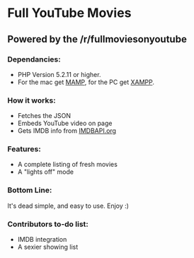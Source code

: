 # Full YouTube Movies 

## Powered by the /r/fullmoviesonyoutube

### Dependancies:
- PHP Version 5.2.11 or higher. 
- For the mac get [MAMP](http://www.mamp.info/en/index.html), for the PC get [XAMPP](http://www.apachefriends.org/en/xampp.html).

### How it works:

- Fetches the JSON
- Embeds YouTube video on page
- Gets IMDB info from [IMDBAPI.org](http://imdbapi.org/)

### Features:

- A complete listing of fresh movies
- A "lights off" mode

### Bottom Line:

It's dead simple, and easy to use. Enjoy :)

### Contributors to-do list:

- IMDB integration
- A sexier showing list